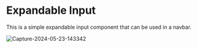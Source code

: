 # Expandable Input

This is a simple expandable input component that can be used in a navbar.

![Capture-2024-05-23-143342](https://github.com/adam-ridhwan/expandable-input/assets/76563028/5e09988d-327d-4ce1-a421-dd00789c4c22)
